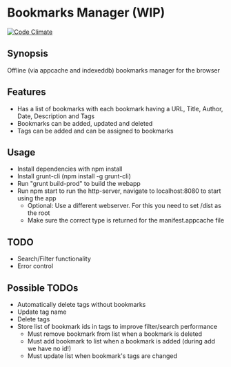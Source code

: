 # Bookmarks Manager (WIP)

[![Code Climate](https://codeclimate.com/github/nponiros/bookmarks_manager/badges/gpa.svg)](https://codeclimate.com/github/nponiros/bookmarks_manager)

## Synopsis

Offline (via appcache and indexeddb) bookmarks manager for the browser

## Features

* Has a list of bookmarks with each bookmark having a URL, Title, Author, Date, Description and Tags
* Bookmarks can be added, updated and deleted
* Tags can be added and can be assigned to bookmarks

## Usage

* Install dependencies with npm install
* Install grunt-cli (npm install -g grunt-cli)
* Run "grunt build-prod" to build the webapp
* Run npm start to run the http-server, navigate to localhost:8080 to start using the app
  * Optional: Use a different webserver. For this you need to set /dist as the root
  * Make sure the correct type is returned for the manifest.appcache file

## TODO

* Search/Filter functionality
* Error control

## Possible TODOs

* Automatically delete tags without bookmarks
* Update tag name
* Delete tags
* Store list of bookmark ids in tags to improve filter/search performance
  * Must remove bookmark from list when a bookmark is deleted
  * Must add bookmark to list when a bookmark is added (during add we have no id!)
  * Must update list when bookmark's tags are changed
